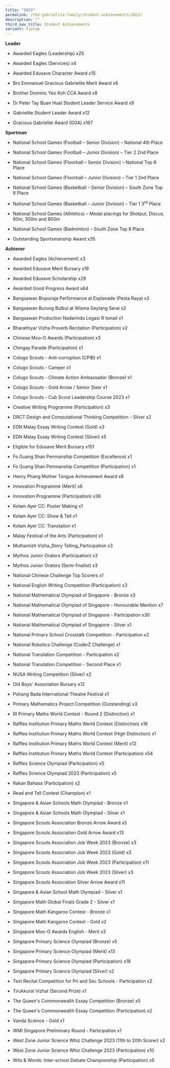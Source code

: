 ```yaml
---
title: "2023"
permalink: /the-gabrielite-family/student-achievements/2023/
description: ""
third_nav_title: Student Achievements
variant: tiptap
---
```

<p><strong>Leader</strong>
</p>
<ul data-tight="true" class="tight">
<li>
<p>Awarded Eagles (Leadership) x25</p>
</li>
<li>
<p>Awarded Eagles (Services) x4</p>
</li>
<li>
<p>Awarded Edusave Character Award x15</p>
</li>
<li>
<p>Bro Emmanuel Gracious Gabrielite Merit Award x6</p>
</li>
<li>
<p>Brother Dominic Yeo Koh CCA Award x8</p>
</li>
<li>
<p>Dr Peter Tay Buan Huat Student Leader Service Award x9</p>
</li>
<li>
<p>Gabrielite Student Leader Award x12</p>
</li>
<li>
<p>Gracious Gabrielite Award (GGA) x167</p>
</li>
</ul>
<p><strong>Sportman</strong>
</p>
<ul data-tight="true" class="tight">
<li>
<p>National School Games (Football – Senior Division) – National 4th Place</p>
</li>
<li>
<p>National School Games (Football – Junior Division) – Tier 2 2nd Place</p>
</li>
<li>
<p>National School Games (Floorball – Senior Division) – National Top 8 Place</p>
</li>
<li>
<p>National School Games (Floorball – Junior Division) – Tier 1 2nd Place</p>
</li>
<li>
<p>National School Games (Basketball – Senior Division) – South Zone Top
8 Place</p>
</li>
<li>
<p>National School Games (Basketball – Junior Division) – Tier 1 3<sup>rd</sup> Place</p>
</li>
<li>
<p>National School Games (Athletics) – Medal placings for Shotput, Discus,
80m, 300m and 800m</p>
</li>
<li>
<p>National School Games (Badminton) – South Zone Top 8 Place</p>
</li>
<li>
<p>Outstanding Sportsmanship Award x35</p>
</li>
</ul>
<p><strong>Achiever</strong>
</p>
<ul data-tight="true" class="tight">
<li>
<p>Awarded Eagles (Achievement) x3</p>
</li>
<li>
<p>Awarded Edusave Merit Bursary x19</p>
</li>
<li>
<p>Awarded Edusave Scholarship x29</p>
</li>
<li>
<p>Awarded Good Progress Award x64</p>
</li>
<li>
<p>Bangsawan Bispuraja Performance at Esplanade (Pesta Raya) x2</p>
</li>
<li>
<p>Bangsawan Burung Bulbul at Wisma Geylang Serai x2</p>
</li>
<li>
<p>Bangsawan Production Nadarindu Legasi R Ismail x1</p>
</li>
<li>
<p>Bharathiyar Vizha Proverb Recitation (Participation) x2</p>
</li>
<li>
<p>Chinese Moo-O Awards (Participation) x3</p>
</li>
<li>
<p>Chingay Parade (Participation) x1</p>
</li>
<li>
<p>Colugo Scouts - Anti-corruption (CPIB) x1</p>
</li>
<li>
<p>Colugo Scouts - Camper x1</p>
</li>
<li>
<p>Colugo Scouts - Climate Action Ambassador (Bronze) x1</p>
</li>
<li>
<p>Colugo Scouts - Gold Arrow / Senior Sixer x1</p>
</li>
<li>
<p>Colugo Scouts - Cub Scout Leadership Course 2023 x1</p>
</li>
<li>
<p>Creative Writing Programme (Participation) x3</p>
</li>
<li>
<p>DRCT Design and Computational Thinking Competition - Silver x2</p>
</li>
<li>
<p>EDN Malay Essay Writing Contest (Gold) x3</p>
</li>
<li>
<p>EDN Malay Essay Writing Contest (Silver) x5</p>
</li>
<li>
<p>Eligible for Edusave Merit Bursary x151</p>
</li>
<li>
<p>Fo Guang Shan Penmanship Competition (Excellence) x1</p>
</li>
<li>
<p>Fo Guang Shan Penmanship Competition (Participation) x1</p>
</li>
<li>
<p>Henry Phang Mother Tongue Achievement Award x8</p>
</li>
<li>
<p>Innovation Programme (Merit) x6</p>
</li>
<li>
<p>Innovation Programme (Participation) x36</p>
</li>
<li>
<p>Kolam Ayer CC: Poster Making x1</p>
</li>
<li>
<p>Kolam Ayer CC: Show &amp; Tell x1</p>
</li>
<li>
<p>Kolam Ayer CC: Translation x1</p>
</li>
<li>
<p>Malay Festival of the Arts (Participation) x1</p>
</li>
<li>
<p>Muthamizh Vizha_Story Telling_Participation x3</p>
</li>
<li>
<p>Mythos Junior Orators (Participation) x3</p>
</li>
<li>
<p>Mythos Junior Orators (Semi-finalist) x3</p>
</li>
<li>
<p>National Chinese Challenge Top Scorers x1</p>
</li>
<li>
<p>National English Writing Competition (Participation) x3</p>
</li>
<li>
<p>National Mathematical Olympiad of Singapore - Bronze x3</p>
</li>
<li>
<p>National Mathematical Olympiad of Singapore - Honourable Mention x7</p>
</li>
<li>
<p>National Mathematical Olympiad of Singapore - Participation x30</p>
</li>
<li>
<p>National Mathematical Olympiad of Singapore - Silver x1</p>
</li>
<li>
<p>National Primary School Crosstalk Competition - Participation x2</p>
</li>
<li>
<p>National Robotics Challenge (CoderZ Challenge) x1</p>
</li>
<li>
<p>National Translation Competition - Participation x2</p>
</li>
<li>
<p>National Translation Competition - Second Place x1</p>
</li>
<li>
<p>NUSA Writing Competition (Silver) x2</p>
</li>
<li>
<p>Old Boys' Association Bursary x12</p>
</li>
<li>
<p>Pohang Bada International Theatre Festival x1</p>
</li>
<li>
<p>Primary Mathematics Project Competition (Outstanding) x3</p>
</li>
<li>
<p>RI Primary Maths World Contest - Round 2 (Distinction) x1</p>
</li>
<li>
<p>Raffles Institution Primary Maths World Contest (Distinction) x16</p>
</li>
<li>
<p>Raffles Institution Primary Maths World Contest (High Distinction) x1</p>
</li>
<li>
<p>Raffles Institution Primary Maths World Contest (Merit) x12</p>
</li>
<li>
<p>Raffles Institution Primary Maths World Contest (Participation) x54</p>
</li>
<li>
<p>Raffles Science Olympiad (Participation) x5</p>
</li>
<li>
<p>Raffles Science Olympiad 2023 (Participation) x5</p>
</li>
<li>
<p>Rakan Bahasa (Participation) x2</p>
</li>
<li>
<p>Read and Tell Contest (Champion) x1</p>
</li>
<li>
<p>Singapore &amp; Asian Schools Math Olympiad - Bronze x1</p>
</li>
<li>
<p>Singapore &amp; Asian Schools Math Olympiad - Silver x1</p>
</li>
<li>
<p>Singapore Scouts Association Bronze Arrow Award x5</p>
</li>
<li>
<p>Singapore Scouts Association Gold Arrow Award x13</p>
</li>
<li>
<p>Singapore Scouts Association Job Week 2023 (Bronze) x3</p>
</li>
<li>
<p>Singapore Scouts Association Job Week 2023 (Gold) x3</p>
</li>
<li>
<p>Singapore Scouts Association Job Week 2023 (Participation) x11</p>
</li>
<li>
<p>Singapore Scouts Association Job Week 2023 (Silver) x3</p>
</li>
<li>
<p>Singapore Scouts Association Silver Arrow Award x11</p>
</li>
<li>
<p>Singapore &amp; Asian School Math Olympiad - Silver x1</p>
</li>
<li>
<p>Singapore Math Global Finals Grade 2 - Silver x1</p>
</li>
<li>
<p>Singapore Math Kangaroo Contest - Bronze x1</p>
</li>
<li>
<p>Singapore Math Kangaroo Contest - Gold x2</p>
</li>
<li>
<p>Singapore Moo-O Awards English - Merit x3</p>
</li>
<li>
<p>Singapore Primary Science Olympiad (Bronze) x5</p>
</li>
<li>
<p>Singapore Primary Science Olympiad (Merit) x13</p>
</li>
<li>
<p>Singapore Primary Science Olympiad (Participation) x18</p>
</li>
<li>
<p>Singapore Primary Science Olympiad (Silver) x2</p>
</li>
<li>
<p>Text Recital Competition for Pri and Sec Schools - Participation x2</p>
</li>
<li>
<p>Tirukkural VizhaI (Second Prize) x1</p>
</li>
<li>
<p>The Queen's Commonwealth Essay Competition (Bronze) x5</p>
</li>
<li>
<p>The Queen's Commonwealth Essay Competition (Participation) x2</p>
</li>
<li>
<p>Vanda Science - Gold x1</p>
</li>
<li>
<p>WMI Singapore Preliminary Round - Participation x1</p>
</li>
<li>
<p>West Zone Junior Science Whiz Challenge 2023 (11th to 20th Scorer) x2</p>
</li>
<li>
<p>West Zone Junior Science Whiz Challenge 2023 (Participation) x10</p>
</li>
<li>
<p>Wits &amp; Words: Inter-school Debate Championship (Participation) x5</p>
<p></p>
</li>
</ul>
<p></p>